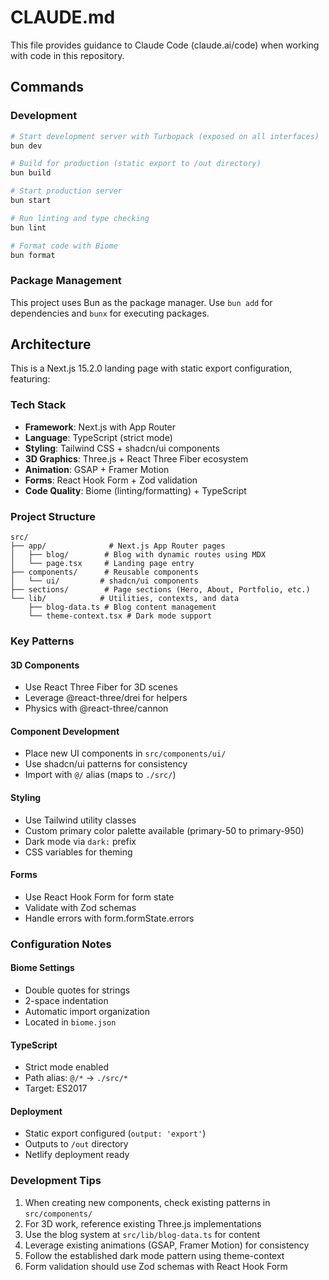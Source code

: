 # CLAUDE.md

This file provides guidance to Claude Code (claude.ai/code) when working with code in this repository.

## Commands

### Development
```bash
# Start development server with Turbopack (exposed on all interfaces)
bun dev

# Build for production (static export to /out directory)
bun build

# Start production server
bun start

# Run linting and type checking
bun lint

# Format code with Biome
bun format
```

### Package Management
This project uses Bun as the package manager. Use `bun add` for dependencies and `bunx` for executing packages.

## Architecture

This is a Next.js 15.2.0 landing page with static export configuration, featuring:

### Tech Stack
- **Framework**: Next.js with App Router
- **Language**: TypeScript (strict mode)
- **Styling**: Tailwind CSS + shadcn/ui components
- **3D Graphics**: Three.js + React Three Fiber ecosystem
- **Animation**: GSAP + Framer Motion
- **Forms**: React Hook Form + Zod validation
- **Code Quality**: Biome (linting/formatting) + TypeScript

### Project Structure
```
src/
├── app/              # Next.js App Router pages
│   ├── blog/        # Blog with dynamic routes using MDX
│   └── page.tsx     # Landing page entry
├── components/      # Reusable components
│   └── ui/         # shadcn/ui components
├── sections/        # Page sections (Hero, About, Portfolio, etc.)
└── lib/            # Utilities, contexts, and data
    ├── blog-data.ts # Blog content management
    └── theme-context.tsx # Dark mode support
```

### Key Patterns

#### 3D Components
- Use React Three Fiber for 3D scenes
- Leverage @react-three/drei for helpers
- Physics with @react-three/cannon

#### Component Development
- Place new UI components in `src/components/ui/`
- Use shadcn/ui patterns for consistency
- Import with `@/` alias (maps to `./src/`)

#### Styling
- Use Tailwind utility classes
- Custom primary color palette available (primary-50 to primary-950)
- Dark mode via `dark:` prefix
- CSS variables for theming

#### Forms
- Use React Hook Form for form state
- Validate with Zod schemas
- Handle errors with form.formState.errors

### Configuration Notes

#### Biome Settings
- Double quotes for strings
- 2-space indentation
- Automatic import organization
- Located in `biome.json`

#### TypeScript
- Strict mode enabled
- Path alias: `@/*` → `./src/*`
- Target: ES2017

#### Deployment
- Static export configured (`output: 'export'`)
- Outputs to `/out` directory
- Netlify deployment ready

### Development Tips

1. When creating new components, check existing patterns in `src/components/`
2. For 3D work, reference existing Three.js implementations
3. Use the blog system at `src/lib/blog-data.ts` for content
4. Leverage existing animations (GSAP, Framer Motion) for consistency
5. Follow the established dark mode pattern using theme-context
6. Form validation should use Zod schemas with React Hook Form